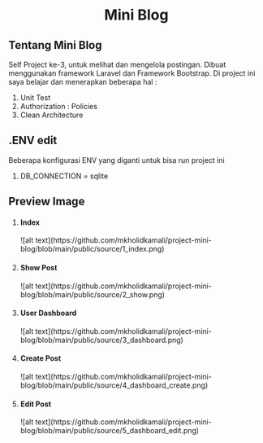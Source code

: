 <h1 align="center">Mini Blog</h1>

## Tentang Mini Blog
Self Project ke-3, untuk melihat dan mengelola postingan. Dibuat menggunakan framework Laravel dan Framework Bootstrap. Di project ini saya belajar dan menerapkan beberapa hal :

1. Unit Test
2. Authorization : Policies
3. Clean Architecture

## .ENV edit
Beberapa konfigurasi ENV yang diganti untuk bisa run project ini
1. DB_CONNECTION = sqlite

## Preview Image
1. <h4>Index</h4> ![alt text](https://github.com/mkholidkamali/project-mini-blog/blob/main/public/source/1_index.png)
2. <h4>Show Post</h4> ![alt text](https://github.com/mkholidkamali/project-mini-blog/blob/main/public/source/2_show.png)
3. <h4>User Dashboard</h4> ![alt text](https://github.com/mkholidkamali/project-mini-blog/blob/main/public/source/3_dashboard.png)
4. <h4>Create Post</h4> ![alt text](https://github.com/mkholidkamali/project-mini-blog/blob/main/public/source/4_dashboard_create.png)
5. <h4>Edit Post</h4> ![alt text](https://github.com/mkholidkamali/project-mini-blog/blob/main/public/source/5_dashboard_edit.png)
